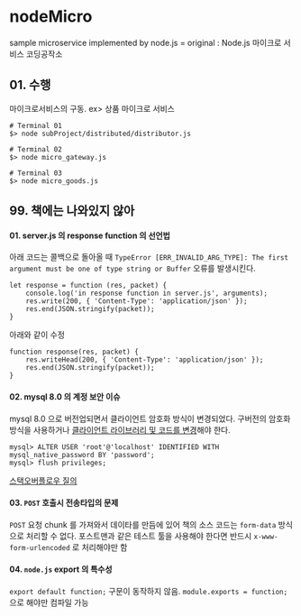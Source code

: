 # nodeMicro
sample microservice implemented by node.js = original : Node.js 마이크로 서비스 코딩공작소

## 01. 수행

마이크로서비스의 구동. ex> 상품 마이크로 서비스
```
# Terminal 01
$> node subProject/distributed/distributor.js

# Terminal 02
$> node micro_gateway.js

# Terminal 03
$> node micro_goods.js
```

## 99. 책에는 나와있지 않아

#### 01. server.js 의 response function 의 선언법
아래 코드는 콜백으로 돌아올 때 `TypeError [ERR_INVALID_ARG_TYPE]: The first argument must be one of type string or Buffer` 오류를 발생시킨다.
```
let response = function (res, packet) {
	console.log('in response function in server.js', arguments);
	res.write(200, { 'Content-Type': 'application/json' });
	res.end(JSON.stringify(packet));
}
```
아래와 같이 수정 
```
function response(res, packet) {
    res.writeHead(200, { 'Content-Type': 'application/json' });
    res.end(JSON.stringify(packet));
}
```

#### 02. mysql 8.0 의 계정 보안 이슈 
mysql 8.0 으로 버전업되면서 클라이언트 암호화 방식이 변경되었다. 구버전의 암호화 방식을 사용하거나 [클라이언트 라이브러리 및 코드를 변경](https://dev.mysql.com/doc/dev/connector-nodejs/8.0/)해야 한다.
```
mysql> ALTER USER 'root'@'localhost' IDENTIFIED WITH mysql_native_password BY 'password';
mysql> flush privileges;
```
[스택오버플로우 질의](https://stackoverflow.com/questions/50093144/mysql-8-0-client-does-not-support-authentication-protocol-requested-by-server)

#### 03. `POST` 호출시 전송타입의 문제
`POST` 요청 chunk 를 가져와서 데이타를 만듬에 있어 책의 소스 코드는 `form-data` 방식으로 처리할 수 없다. 포스트맨과 같은 테스트 툴을 사용해야 한다면 반드시 `x-www-form-urlencoded` 로 처리해야만 함 

#### 04. `node.js` export 의 특수성
`export default function;` 구문이 동작하지 않음. `module.exports = function;` 으로 해야만 컴파일 가능 

